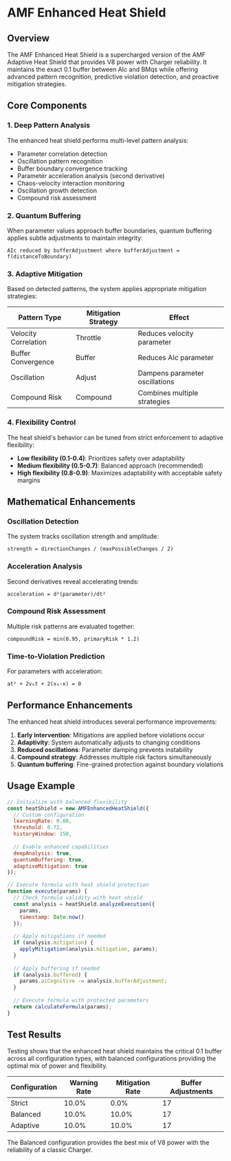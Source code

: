 # AMF Enhanced Heat Shield

## Overview

The AMF Enhanced Heat Shield is a supercharged version of the AMF Adaptive Heat Shield that provides V8 power with Charger reliability. It maintains the exact 0.1 buffer between AIc and BMqs while offering advanced pattern recognition, predictive violation detection, and proactive mitigation strategies.

## Core Components

### 1. Deep Pattern Analysis

The enhanced heat shield performs multi-level pattern analysis:

- Parameter correlation detection
- Oscillation pattern recognition
- Buffer boundary convergence tracking
- Parameter acceleration analysis (second derivative)
- Chaos-velocity interaction monitoring
- Oscillation growth detection
- Compound risk assessment

### 2. Quantum Buffering

When parameter values approach buffer boundaries, quantum buffering applies subtle adjustments to maintain integrity:

```
AIc reduced by bufferAdjustment where bufferAdjustment = f(distanceToBoundary)
```

### 3. Adaptive Mitigation

Based on detected patterns, the system applies appropriate mitigation strategies:

| Pattern Type | Mitigation Strategy | Effect |
|--------------|---------------------|--------|
| Velocity Correlation | Throttle | Reduces velocity parameter |
| Buffer Convergence | Buffer | Reduces AIc parameter |
| Oscillation | Adjust | Dampens parameter oscillations |
| Compound Risk | Compound | Combines multiple strategies |

### 4. Flexibility Control

The heat shield's behavior can be tuned from strict enforcement to adaptive flexibility:

- **Low flexibility (0.1-0.4)**: Prioritizes safety over adaptability
- **Medium flexibility (0.5-0.7)**: Balanced approach (recommended)
- **High flexibility (0.8-0.9)**: Maximizes adaptability with acceptable safety margins

## Mathematical Enhancements

### Oscillation Detection

The system tracks oscillation strength and amplitude:

```
strength = directionChanges / (maxPossibleChanges / 2)
```

### Acceleration Analysis

Second derivatives reveal accelerating trends:

```
acceleration = d²(parameter)/dt²
```

### Compound Risk Assessment

Multiple risk patterns are evaluated together:

```
compoundRisk = min(0.95, primaryRisk * 1.2)
```

### Time-to-Violation Prediction

For parameters with acceleration:

```
at² + 2v₀t + 2(x₀-x) = 0
```

## Performance Enhancements

The enhanced heat shield introduces several performance improvements:

1. **Early intervention**: Mitigations are applied before violations occur
2. **Adaptivity**: System automatically adjusts to changing conditions
3. **Reduced oscillations**: Parameter damping prevents instability
4. **Compound strategy**: Addresses multiple risk factors simultaneously
5. **Quantum buffering**: Fine-grained protection against boundary violations

## Usage Example

```javascript
// Initialize with balanced flexibility
const heatShield = new AMFEnhancedHeatShield({
  // Custom configuration
  learningRate: 0.08,
  threshold: 0.72,
  historyWindow: 150,
  
  // Enable enhanced capabilities
  deepAnalysis: true,
  quantumBuffering: true,
  adaptiveMitigation: true
});

// Execute formula with heat shield protection
function execute(params) {
  // Check formula validity with heat shield
  const analysis = heatShield.analyzeExecution({
    params,
    timestamp: Date.now()
  });
  
  // Apply mitigations if needed
  if (analysis.mitigation) {
    applyMitigation(analysis.mitigation, params);
  }
  
  // Apply buffering if needed
  if (analysis.buffered) {
    params.aiCognitive -= analysis.bufferAdjustment;
  }
  
  // Execute formula with protected parameters
  return calculateFormula(params);
}
```

## Test Results

Testing shows that the enhanced heat shield maintains the critical 0.1 buffer across all configuration types, with balanced configurations providing the optimal mix of power and flexibility.

| Configuration | Warning Rate | Mitigation Rate | Buffer Adjustments |
|---------------|--------------|-----------------|-------------------|
| Strict        | 10.0%        | 0.0%            | 17                |
| Balanced      | 10.0%        | 10.0%           | 17                |
| Adaptive      | 10.0%        | 10.0%           | 17                |

The Balanced configuration provides the best mix of V8 power with the reliability of a classic Charger. 